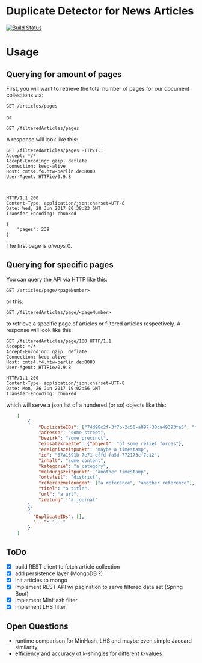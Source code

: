 # Duplicate Detector for News Articles 
[![Build Status](https://travis-ci.org/roechi/ISys_duplicate_filter.svg?branch=master)](https://travis-ci.org/roechi/ISys_duplicate_filter)

# Usage
## Querying for amount of pages
First, you will want to retrieve the total number of pages for our document collections via:

```http
GET /articles/pages
```
or
```http
GET /filteredArticles/pages
```
A response will look like this:
```http
GET /filteredArticles/pages HTTP/1.1
Accept: */*
Accept-Encoding: gzip, deflate
Connection: keep-alive
Host: cmts4.f4.htw-berlin.de:8080
User-Agent: HTTPie/0.9.8



HTTP/1.1 200
Content-Type: application/json;charset=UTF-8
Date: Wed, 28 Jun 2017 20:38:23 GMT
Transfer-Encoding: chunked

{
    "pages": 239
}
```

The first page is _always_ 0.

## Querying for specific pages
You can query the API via HTTP like this:
```http
GET /articles/page/<pageNumber>
```
or this:
```http
GET /filteredArticles/page/<pageNumber>
```
to retrieve a specific page of articles or filtered articles respectively. A response will look like this:

```http
GET /filteredArticles/page/100 HTTP/1.1
Accept: */*
Accept-Encoding: gzip, deflate
Connection: keep-alive
Host: cmts4.f4.htw-berlin.de:8080
User-Agent: HTTPie/0.9.8

HTTP/1.1 200
Content-Type: application/json;charset=UTF-8
Date: Mon, 26 Jun 2017 19:02:56 GMT
Transfer-Encoding: chunked
```

which will serve a json list of a hundered (or so) objects like this: 

```json
    [
        {
            "DuplicateIDs": ["74d98c2f-3f7b-2c50-a897-30ca49393fa5", "f84b2e95-f4fe-026c-7c58-0875be120f83"],
            "adresse": "some street",
            "bezirk": "some precinct",
            "einsatzkraefte": {"object": "of some relief forces"},
            "ereigniszeitpunkt": "maybe a timestamp",
            "id": "67a1591b-7e71-effd-fa5d-772173cf7c12",
            "inhalt": "some content",
            "kategorie": "a category",
            "meldungszeitpunkt": "another timestamp",
            "ortsteil": "district",
            "referenzmeldungen": ["a reference", "another reference"],
            "titel": "a title",
            "url": "a url",
            "zeitung": "a journal"
        },
        {
          "DuplicateIDs": [],
          "...": "..."
        }
    ]
```


## ToDo
- [x] build REST client to fetch article collection
- [x] add persistence layer (MongoDB ?)
- [x] init articles to mongo
- [x] implement REST API w/ pagination to serve filtered data set (Spring Boot)
- [x] implement MinHash filter
- [x] implement LHS filter

## Open Questions
- runtime comparison for MinHash, LHS and maybe even simple Jaccard similarity
- efficiency and accuracy of k-shingles for different k-values

